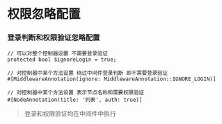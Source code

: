 # 权限忽略配置

### 登录判断和权限验证忽略配置

``` 
// 可以对整个控制器设置 不需要登录验证
protected bool $ignoreLogin = true;
```

```
// 对控制器中某个方法设置 绕过中间件登录判断 即不需要登录验证
#[MiddlewareAnnotation(ignore: MiddlewareAnnotation::IGNORE_LOGIN)]
```

```
// 对控制器中某个方法设置 表示节点名称和需要权限验证
#[NodeAnnotation(title: '列表', auth: true)]

```

> 登录和权限验证均在中间件中执行